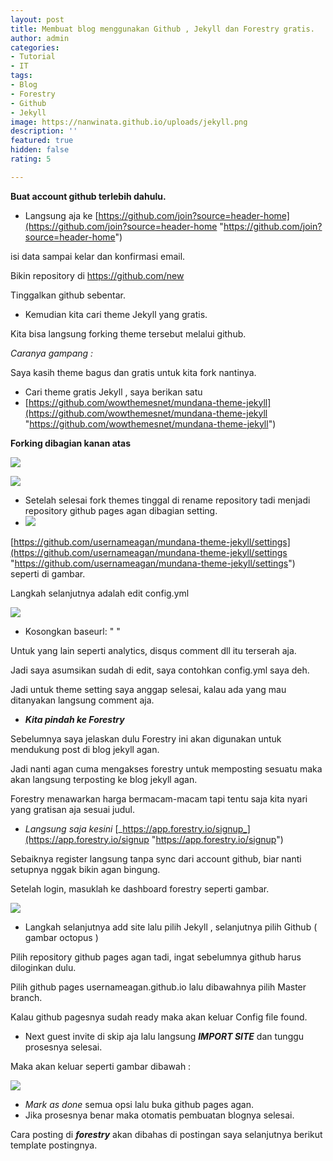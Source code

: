 ```yaml
---
layout: post
title: Membuat blog menggunakan Github , Jekyll dan Forestry gratis.
author: admin
categories:
- Tutorial
- IT
tags:
- Blog
- Forestry
- Github
- Jekyll
image: https://nanwinata.github.io/uploads/jekyll.png
description: ''
featured: true
hidden: false
rating: 5

---
```

**Buat account github terlebih dahulu.**

* Langsung aja ke [https://github.com/join?source=header-home](https://github.com/join?source=header-home "https://github.com/join?source=header-home")

isi data sampai kelar dan konfirmasi email.

Bikin repository di https://github.com/new

Tinggalkan github sebentar.

* Kemudian kita cari theme Jekyll yang gratis.

Kita bisa langsung forking theme tersebut melalui github.

_Caranya gampang :_

Saya kasih theme bagus dan gratis untuk kita fork nantinya.

* Cari theme gratis Jekyll , saya berikan satu 
* [https://github.com/wowthemesnet/mundana-theme-jekyll](https://github.com/wowthemesnet/mundana-theme-jekyll "https://github.com/wowthemesnet/mundana-theme-jekyll")

**Forking dibagian kanan atas**

![](https://nanwinata.github.io/uploads/forking.png)

![](https://nanwinata.github.io/uploads/prosesfork.png)

* Setelah selesai fork themes tinggal di rename repository tadi menjadi repository github pages agan dibagian setting.
* ![](https://nanwinata.github.io/uploads/githubpages.png)

[https://github.com/usernameagan/mundana-theme-jekyll/settings](https://github.com/usernameagan/mundana-theme-jekyll/settings "https://github.com/usernameagan/mundana-theme-jekyll/settings") seperti di gambar.

Langkah selanjutnya adalah edit config.yml

![](https://nanwinata.github.io/uploads/config.png)

* Kosongkan baseurl: " "

Untuk yang lain seperti analytics, disqus comment dll itu terserah aja.

Jadi saya asumsikan sudah di edit, saya contohkan config.yml saya deh.

Jadi untuk theme setting saya anggap selesai, kalau ada  yang mau ditanyakan langsung comment aja.

* **_Kita pindah ke Forestry_**

Sebelumnya saya jelaskan dulu Forestry ini akan digunakan untuk mendukung post di blog jekyll agan.

Jadi nanti agan cuma mengakses forestry untuk memposting sesuatu maka akan langsung terposting ke blog jekyll agan.

Forestry menawarkan harga bermacam-macam tapi tentu saja kita nyari yang gratisan aja sesuai judul.

* _Langsung saja kesini_ [_https://app.forestry.io/signup_](https://app.forestry.io/signup "https://app.forestry.io/signup")

Sebaiknya register langsung tanpa sync dari account github, biar nanti setupnya nggak bikin agan bingung.

Setelah login, masuklah ke dashboard forestry seperti gambar.

![](https://nanwinata.github.io/uploads/addsite.png)

* Langkah selanjutnya add site lalu pilih Jekyll , selanjutnya pilih Github ( gambar octopus )

Pilih repository github pages agan tadi, ingat sebelumnya github harus diloginkan dulu.

Pilih github pages usernameagan.github.io lalu dibawahnya pilih Master branch.

Kalau github pagesnya sudah ready maka akan keluar Config file found.

* Next guest invite di skip aja lalu langsung **_IMPORT SITE_** dan tunggu prosesnya selesai.

Maka akan keluar seperti gambar dibawah :

![](https://nanwinata.github.io/uploads/configfound.png)

* _Mark as done_ semua opsi lalu buka github pages agan.
* Jika prosesnya benar maka otomatis pembuatan blognya selesai.

Cara posting di **_forestry_** akan dibahas di postingan saya selanjutnya berikut template postingnya.